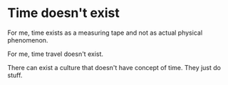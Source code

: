 # Time doesn't exist

For me, time exists as a measuring tape and not as actual physical phenomenon.

For me, time travel doesn't exist.

There can exist a culture that doesn't have concept of time. They just do stuff.

